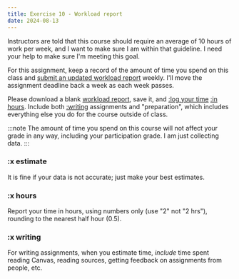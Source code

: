 ```yaml
---
title: Exercise 10 - Workload report
date: 2024-08-13
---
```


Instructors are told that this course should require an average of 10 hours of work per week, and I want to make sure I am within that guideline. I need your help to make sure I'm meeting this goal.

For this assignment, keep a record of the amount of time you spend on this class and [submit an updated workload report](https://canvas.nus.edu.sg/courses/66393/assignments/124142) weekly. I'll move the assignment deadline back a week as each week passes.

Please download a blank [workload report](https://raw.githubusercontent.com/jfrome1/ntw2029/main/public/downloads//downloads/2410-NTW2029workload.docx), save it, and [:log your time](#x-estimate) [:in hours](#x-hours). Include both [:writing](#x-writing) assignments and "preparation", which includes everything else you do for the course outside of class.

:::note
The amount of time you spend on this course will not affect your grade in any way, including your participation grade. I am just collecting data.
:::

### :x estimate

It is fine if your data is not accurate; just make your best estimates.

### :x hours

Report your time in hours, using numbers only (use "2" not "2 hrs"), rounding to the nearest half hour (0.5).

### :x writing

For writing assignments, when you estimate time, _include_ time spent reading Canvas, reading sources, getting feedback on assignments from people, etc.
